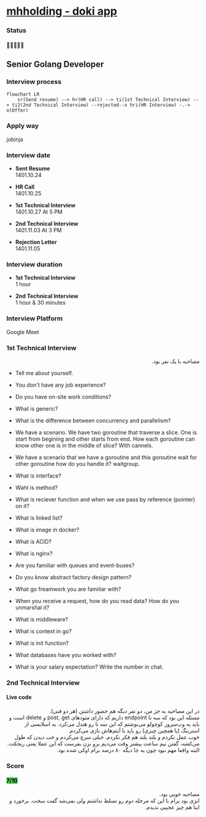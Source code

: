 # [mhholding - doki app](http://www.nexu.co/)

### Status
#### 📜📞🔧🔧❌
## Senior Golang Developer
### Interview process
```mermaid
flowchart LR
    sr(Send resume) --> hr(HR call) --> ti(1st Technical Interview) --> ti2(2nd Technical Interview) --rejected--x hri(HR Interview) -.-> o(Offer)
```

### Apply way
jobinja

### Interview date
- **Sent Resume** <br />1401.10.24

- **HR Call** <br />1401.10.25

- **1st Technical Interview** <br />1401.10.27 At 5 PM

- **2nd Technical Interview** <br />1401.11.03 At 3 PM

- **Rejection Letter** <br />1401.11.05

### Interview duration
- **1st Technical Interview** <br>1 hour

- **2nd Technical Interview** <br>1 hour & 30 minutes

### Interview Platform
Google Meet

### 1st Technical Interview

<p dir="rtl">
مصاحبه با یک نفر بود.
</p>

- Tell me about yourself.

- You don't have any job experience?

- Do you have on-site work conditions?

- What is generic?

- What is the difference between concurrency and parallelism?

- We have a scenario. We have two goroutine that traverse a slice. One is start from begining and other starts from end. How each goroutine can know other one is in the middle of slice? With cannels.

- We have a scenario that we have a goroutine and this goroutine wait for other goroutine how do you handle it? waitgroup.

- What is interface?

- Waht is method?

- What is reciever function and when we use pass by reference (pointer) on it?

- What is linked list?

- What is image in docker?

- What is ACID?

- What is nginx?

- Are you familiar with queues and event-buses?

- Do you know abstract factory design pattern?

- What go freamwork you are familiar with?

- When you receive a request, how do you read data? How do you unmarshal it?

- What is middleware?

- What is context in go?

- What is init function?

- What databases have you worked with?

- What is your salary expectation? Write the number in chat.

### 2nd Technical Interview
#### Live code

<p dir="rtl">
در این مصاحبه به جز من، دو نفر دیگه هم حضور داشتن (هر دو فنی).<br />
مسئله این بود که سه تا endpoint داریم که دارای متودهای post, get و delete است و باید یه وب‌سرور کوچولو می‌نوشتم که این سه تا رو هندل می‌کرد. یه اسلایسی از استرینگ (یا همچین چیزی) رو باید با آیتم‌هاش بازی می‌کردم.<br />خوب عمل نکردم و بلند بلند هم فکر نکردم. خیلی سرچ می‌کردم و خب دیدن که طول می‌کشه، گفتن نیم ساعت بیشتر وقت می‌دیم برو بزن بفرست که این عملا یعنی ریجکت. البته واقعا مهم نبود چون یه جا دیگه ۸۰ درصد برام اوکی شده بود.
</p>

### Score
<h4><mark style="background-color:#54ca56">7/10</mark></h4>

<p dir="rtl">
مصاحبه خوبی بود.<br />ایزی بود برام با این که مرحله دوم رو تسلط نداشتم ولی نمی‌شد گفت سخت. برخورد و اینا هم چیز عجیبی ندیدم.
</p>
